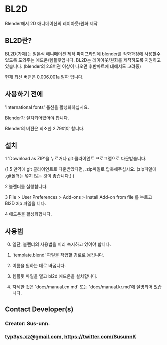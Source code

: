 BL2D
====
Blender에서 2D 애니메이션의 레이아웃/원화 제작

BL2D란?
-------

BL2D(가제)는 일본식 애니메이션 제작 파이프라인에 blender를 작화과정에 사용할수 있도록 도와주는 애드온/템플릿입니다.
BL2D는 레이아웃/원화를 제작하도록 지원하고 있습니다. (blender의 2.8버젼 이상이 나오면 후반파트에 대해서도 고려중)

현재 최신 버젼은 0.006.001a 알파 입니다.

사용하기 전에
---------
    
  'International fonts' 옵션을 활성화하십시요.
  
  Blender가 설치되어있어야 합니다.
  
  Blender의 버젼은 최소한 2.79여야 합니다.
	
설치
-----------

  1 'Download as ZIP'을 누르거나 git 클라이언트 프로그램으로 다운받습니다.

  (1.5 만약에 git 클라이언트로 다운받았다면, .zip파일로 압축해주십시요. (zip파일에 .git폴더는 넣지 않는 것이 좋습니다.) )

  2 블렌더를 실행합니다.

  3 File > User Preferences > Add-ons > Install Add-on from file 를 누르고 Bl2D zip 파일을 니다.

  4 애드온을 활성화합니다.
  
사용법
-----

  0. 일단, 블렌더의 사용법을 미리 숙지하고 있어야 합니다.
  
  1. 'template.blend' 파일을 작업할 경로로 옮깁니다.
  
  2. 이름을 원하는 데로 바꿉니다.
  
  3. 템플릿 파일을 열고 bl2d 애드온을 설치합니다.

  4. 자세한 것은  'docs/manual.en.md' 또는 'docs/manual.kr.md'에 설명되어 있습니다.

    
Contact Developer(s)
-----------------
### Creator: Sus-unn. 

### typ3ys.xz@gmail.com, https://twitter.com/SusunnK 